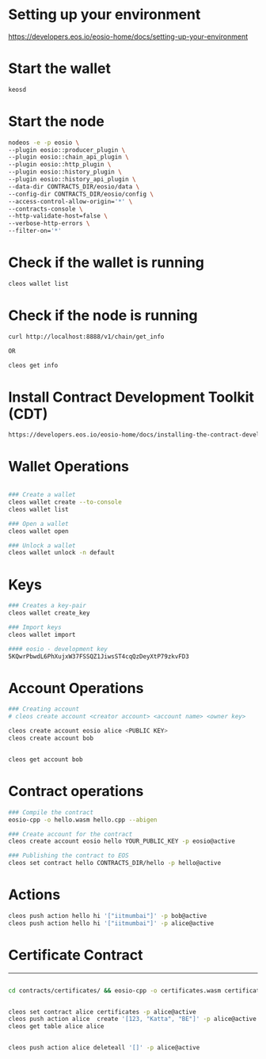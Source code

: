 # Setting up your environment

https://developers.eos.io/eosio-home/docs/setting-up-your-environment

# Start the wallet

```bash
keosd 
```

# Start the node

```bash
nodeos -e -p eosio \
--plugin eosio::producer_plugin \
--plugin eosio::chain_api_plugin \
--plugin eosio::http_plugin \
--plugin eosio::history_plugin \
--plugin eosio::history_api_plugin \
--data-dir CONTRACTS_DIR/eosio/data \
--config-dir CONTRACTS_DIR/eosio/config \
--access-control-allow-origin='*' \
--contracts-console \
--http-validate-host=false \
--verbose-http-errors \
--filter-on='*'
```

# Check if the wallet is running

```bash
cleos wallet list
```

# Check if the node is running

```bash
curl http://localhost:8888/v1/chain/get_info

OR

cleos get info
```

# Install Contract Development Toolkit (CDT)

```bash
https://developers.eos.io/eosio-home/docs/installing-the-contract-development-toolkit
```

# Wallet Operations

```bash

### Create a wallet
cleos wallet create --to-console
cleos wallet list

### Open a wallet
cleos wallet open 

### Unlock a wallet
cleos wallet unlock -n default

```

# Keys

```bash
### Creates a key-pair
cleos wallet create_key

### Import keys
cleos wallet import

#### eosio - development key
5KQwrPbwdL6PhXujxW37FSSQZ1JiwsST4cqQzDeyXtP79zkvFD3

```


# Account Operations
```bash
### Creating account
# cleos create account <creator account> <account name> <owner key>

cleos create account eosio alice <PUBLIC KEY>
cleos create account bob


cleos get account bob
```


# Contract operations

```bash
### Compile the contract
eosio-cpp -o hello.wasm hello.cpp --abigen

### Create account for the contract
cleos create account eosio hello YOUR_PUBLIC_KEY -p eosio@active

### Publishing the contract to EOS
cleos set contract hello CONTRACTS_DIR/hello -p hello@active
```

# Actions

```bash
cleos push action hello hi '["iitmumbai"]' -p bob@active
cleos push action hello hi '["iitmumbai"]' -p alice@active
```


# Certificate Contract
___

```bash

cd contracts/certificates/ && eosio-cpp -o certificates.wasm certificates.cpp --abigen


cleos set contract alice certificates -p alice@active
cleos push action alice  create '[123, "Katta", "BE"]' -p alice@active
cleos get table alice alice


cleos push action alice deleteall '[]' -p alice@active


